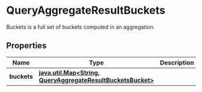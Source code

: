 

# QueryAggregateResultBuckets

Buckets is a full set of buckets computed in an aggregation.
## Properties

Name | Type | Description | Notes
------------ | ------------- | ------------- | -------------
**buckets** | [**java.util.Map&lt;String, QueryAggregateResultBucketsBucket&gt;**](QueryAggregateResultBucketsBucket.md) |  |  [optional]



